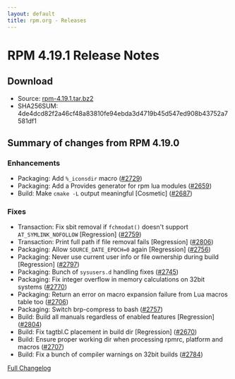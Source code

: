 ```yaml
---
layout: default
title: rpm.org - Releases
---
```


# RPM 4.19.1 Release Notes

## Download
* Source: [rpm-4.19.1.tar.bz2](https://ftp.osuosl.org/pub/rpm/releases/rpm-4.19.x/rpm-4.19.1.tar.bz2)
* SHA256SUM: 4de4dcd82f2a46cf48a83810fe94ebda3d4719b45d547ed908b43752a7581df1

## Summary of changes from RPM 4.19.0
### Enhancements
* Packaging: Add `%_iconsdir` macro ([#2729](https://github.com/rpm-software-management/rpm/pull/2729))
* Packaging: Add a Provides generator for rpm lua modules ([#2659](https://github.com/rpm-software-management/rpm/pull/2659))
* Build: Make `cmake -L` output meaningful [Cosmetic] ([#2687](https://github.com/rpm-software-management/rpm/pull/2687))

### Fixes
* Transaction: Fix sbit removal if `fchmodat()` doesn't support `AT_SYMLINK_NOFOLLOW` [Regression] ([#2759](https://github.com/rpm-software-management/rpm/pull/2759))
* Transaction: Print full path if file removal fails [Regression] ([#2806](https://github.com/rpm-software-management/rpm/pull/2806))
* Packaging: Allow `SOURCE_DATE_EPOCH=0` again [Regression] ([#2756](https://github.com/rpm-software-management/rpm/pull/2756))
* Packaging: Never use current user info or file ownership during build [Regression] ([#2797](https://github.com/rpm-software-management/rpm/pull/2797))
* Packaging: Bunch of `sysusers.d` handling fixes ([#2745](https://github.com/rpm-software-management/rpm/pull/2745))
* Packaging: Fix integer overflow in memory calculations on 32bit systems ([#2770](https://github.com/rpm-software-management/rpm/pull/2770))
* Packaging: Return an error on macro expansion failure from Lua macros table too ([#2706](https://github.com/rpm-software-management/rpm/pull/2706))
* Packaging: Switch brp-compress to bash ([#2757](https://github.com/rpm-software-management/rpm/pull/2757))
* Build: Build all manuals regardless of enabled features [Regression] ([#2804](https://github.com/rpm-software-management/rpm/pull/2804))
* Build: Fix tagtbl.C placement in build dir [Regression] ([#2670](https://github.com/rpm-software-management/rpm/pull/2670))
* Build: Ensure proper working dir when processing rpmrc, platform and macros ([#2707](https://github.com/rpm-software-management/rpm/pull/2707))
* Build: Fix a bunch of compiler warnings on 32bit builds ([#2784](https://github.com/rpm-software-management/rpm/pull/2784))

[Full Changelog](https://github.com/rpm-software-management/rpm/compare/rpm-4.19.0-release...rpm-4.19.1-release)
